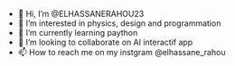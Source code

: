 - 👋 Hi, I’m @ELHASSANERAHOU23
- 👀 I’m interested in physics, design and programmation
- 🌱 I’m currently learning paython
- 💞️ I’m looking to collaborate on AI interactif app 
- 📫 How to reach me on my instgram @elhassane_rahou

<!---
ELHASSANERAHOU23/ELHASSANERAHOU23 is a ✨ special ✨ repository because its `README.md` (this file) appears on your GitHub profile.
You can click the Preview link to take a look at your changes.
--->
